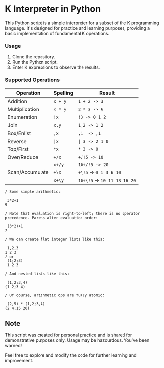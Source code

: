 # K Interpreter in Python

This Python script is a simple interpreter for a subset of the K programming language. It's designed for practice and learning purposes, providing a basic implementation of fundamental K operations.

### Usage
1. Clone the repository.
2. Run the Python script.
3. Enter K expressions to observe the results.

### Supported Operations
| Operation         | Spelling         | Result
| ----------------- | ---------------- |-----------
| Addition          | `x + y`          | `1 + 2 -> 3`   
| Multiplication    | `x * y`          | `2 * 3 -> 6`  
| Enumeration       | `!x`             | `!3 -> 0 1 2` 
| Join              | `x,y`            | `1,2 -> 1 2`  
| Box/Enlist        | `,x`             | `,1  -> ,1`   
| Reverse           | `\|x `           | `\|!3 -> 2 1 0`
| Top/First         | `*x `            | `*!3 -> 0`    
| Over/Reduce       | `+/x`            | `+/!5 -> 10`  
|                   | `x+/y`           | `10+/!5 -> 20`
| Scan/Accumulate   | `+\x`            | `+\!5` -> `0 1 3 6 10`
|                   | `x+\y`           | `10+\!5` -> `10 11 13 16 20`

```
/ Some simple arithmetic:

 3*2+1
9

/ Note that evaluation is right-to-left; there is no operator precedence. Parens alter evaluation order:

 (3*2)+1
7

/ We can create flat integer lists like this:

 1,2,3
1 2 3
/ or
 (1;2;3)
 1 2 3

/ And nested lists like this:

 (1,2;3,4)
(1 2;3 4)

/ Of course, arithmetic ops are fully atomic:

 (2,5) * (1,2;3,4)
(2 4;15 20)
```

## Note
This script was created for personal practice and is shared for demonstrative purposes only. Usage may be hazourdous. You've been warned!

Feel free to explore and modify the code for further learning and improvement.


